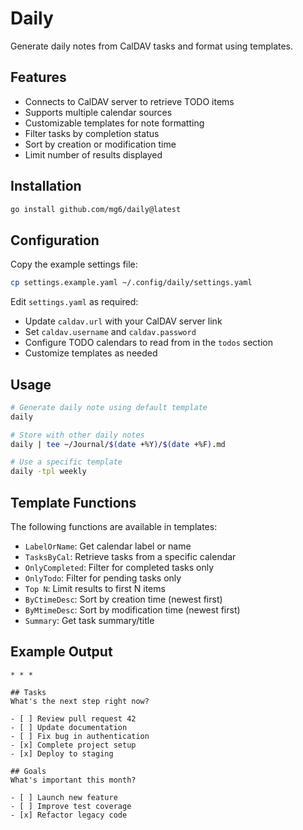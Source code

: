 # Daily

Generate daily notes from CalDAV tasks and format using templates.

## Features

- Connects to CalDAV server to retrieve TODO items
- Supports multiple calendar sources
- Customizable templates for note formatting
- Filter tasks by completion status
- Sort by creation or modification time
- Limit number of results displayed

## Installation

```sh
go install github.com/mg6/daily@latest
```

## Configuration

Copy the example settings file:

```sh
cp settings.example.yaml ~/.config/daily/settings.yaml
```

Edit `settings.yaml` as required:

- Update `caldav.url` with your CalDAV server link
- Set `caldav.username` and `caldav.password`
- Configure TODO calendars to read from in the `todos` section
- Customize templates as needed

## Usage

```sh
# Generate daily note using default template
daily

# Store with other daily notes
daily | tee ~/Journal/$(date +%Y)/$(date +%F).md

# Use a specific template
daily -tpl weekly
```

## Template Functions

The following functions are available in templates:

- `LabelOrName`: Get calendar label or name
- `TasksByCal`: Retrieve tasks from a specific calendar
- `OnlyCompleted`: Filter for completed tasks only
- `OnlyTodo`: Filter for pending tasks only
- `Top N`: Limit results to first N items
- `ByCtimeDesc`: Sort by creation time (newest first)
- `ByMtimeDesc`: Sort by modification time (newest first)
- `Summary`: Get task summary/title

## Example Output

```
* * *

## Tasks
What's the next step right now?

- [ ] Review pull request 42
- [ ] Update documentation
- [ ] Fix bug in authentication
- [x] Complete project setup
- [x] Deploy to staging

## Goals
What's important this month?

- [ ] Launch new feature
- [ ] Improve test coverage
- [x] Refactor legacy code
```
